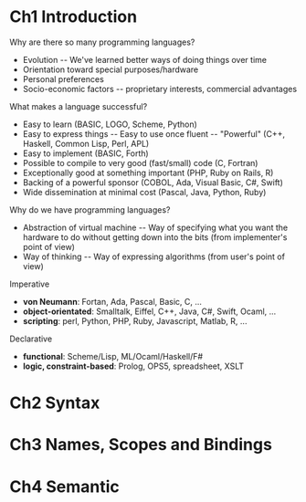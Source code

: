 # Ch1 Introduction

Why are there so many programming languages? 

- Evolution -- We've learned better ways of doing things over time
- Orientation toward special purposes/hardware
- Personal preferences
- Socio-economic factors -- proprietary interests, commercial advantages

What makes a language successful? 

- Easy to learn (BASIC, LOGO, Scheme, Python)
- Easy to express things -- Easy to use once fluent -- "Powerful" (C++, Haskell, Common Lisp, Perl, APL)
- Easy to implement (BASIC, Forth)
- Possible to compile to very good (fast/small) code (C, Fortran)
- Exceptionally good at something important (PHP, Ruby on Rails, R)
- Backing of a powerful sponsor (COBOL, Ada, Visual Basic, C#, Swift)
- Wide dissemination at minimal cost (Pascal, Java, Python, Ruby)

Why do we have programming languages? 

- Abstraction of virtual machine -- Way of specifying what you want the hardware to do without getting down into the bits (from implementer's point of view)
- Way of thinking -- Way of expressing algorithms (from user's point of view)



Imperative

- **von Neumann**: Fortan, Ada, Pascal, Basic, C, ...
- **object-orientated**: Smalltalk, Eiffel, C++, Java, C#, Swift, Ocaml, ...
- **scripting**: perl, Python, PHP, Ruby, Javascript, Matlab, R, ...

Declarative

- **functional**: Scheme/Lisp, ML/Ocaml/Haskell/F#
- **logic, constraint-based**: Prolog, OPS5, spreadsheet, XSLT



# Ch2 Syntax





# Ch3 Names, Scopes and Bindings





# Ch4 Semantic

